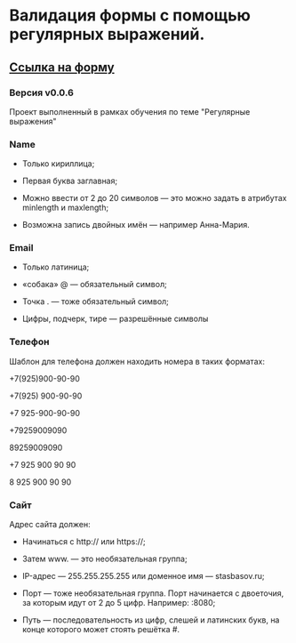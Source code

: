 # Валидация формы с помощью регулярных выражений.

## [Ссылка на форму](https://zinovievanv.github.io/ValidationRegex/)
### Версия v0.0.6
Проект выполненный в рамках обучения по теме "Регулярные выражения"

### Name
- Только кириллица;

- Первая буква заглавная;

- Можно ввести от 2 до 20 символов — это можно задать в атрибутах minlength и maxlength;

- Bозможна запись двойных имён — например Анна-Мария.



### Email
- Только латиница;

- «собака» @ — обязательный символ;

- Точка . — тоже обязательный символ;

- Цифры, подчерк, тире — разрешённые символы


### Телефон
Шаблон для телефона должен находить номера в таких форматах:

+7(925)900-90-90

+7(925) 900-90-90

+7 925-900-90-90

+79259009090

89259009090

+7 925 900 90 90

8 925 900 90 90

### Сайт
Адрес сайта должен:

- Начинаться с http:// или https://;

- Затем www. — это необязательная группа;

- IP-адрес — 255.255.255.255 или доменное имя — stasbasov.ru;

- Порт — тоже необязательная группа. Порт начинается с двоеточия, за которым идут от 2 до 5 цифр. Например: :8080;

- Путь — последовательность из цифр, слешей и латинских букв, на конце которого может стоять решётка #.